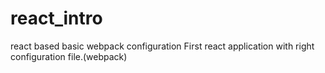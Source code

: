 # react_intro
react based basic webpack configuration
First react application with right configuration file.(webpack)
